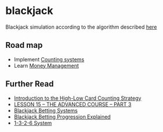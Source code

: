 # blackjack

Blackjack simulation according to the algorithm described [here](http://casinogambling.about.com/od/blackjack101/a/Basic-Strategy-For-Blackjack.htm)

## Road map

- Implement [Counting systems](https://www.qfit.com/card-counting.htm)
- Learn [Money Management](https://www.blackjackinfo.com/blackjack-school/lesson-08-money-management-part-2/)

## Further Read

- [Introduction to the High-Low Card Counting Strategy](https://wizardofodds.com/games/blackjack/card-counting/high-low/)
- [LESSON 15 – THE ADVANCED COURSE – PART 3](https://www.blackjackinfo.com/blackjack-school/lesson-15-advanced-course-part-3/)
- [Blackjack Betting Systems](http://www.blackjackforumonline.com/content/Betting_Systems_Oscars_Blackjack_System.htm)
- [Blackjack Betting Progression Explained](http://www.countingedge.com/blackjack-betting-progression/)
- [1-3-2-6 System](http://blackjacklife.com/1-3-2-6-system-in-blackjack/)
